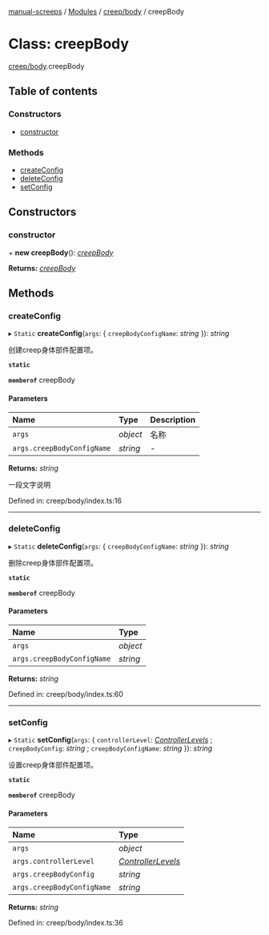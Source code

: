 [manual-screeps](../README.md) / [Modules](../modules.md) / [creep/body](../modules/creep_body.md) / creepBody

# Class: creepBody

[creep/body](../modules/creep_body.md).creepBody

## Table of contents

### Constructors

- [constructor](creep_body.creepbody.md#constructor)

### Methods

- [createConfig](creep_body.creepbody.md#createconfig)
- [deleteConfig](creep_body.creepbody.md#deleteconfig)
- [setConfig](creep_body.creepbody.md#setconfig)

## Constructors

### constructor

\+ **new creepBody**(): [*creepBody*](creep_body.creepbody.md)

**Returns:** [*creepBody*](creep_body.creepbody.md)

## Methods

### createConfig

▸ `Static` **createConfig**(`args`: { `creepBodyConfigName`: *string*  }): *string*

创建creep身体部件配置项。

**`static`**

**`memberof`** creepBody

#### Parameters

| Name | Type | Description |
| :------ | :------ | :------ |
| `args` | *object* | 名称 |
| `args.creepBodyConfigName` | *string* | - |

**Returns:** *string*

一段文字说明

Defined in: creep/body/index.ts:16

___

### deleteConfig

▸ `Static` **deleteConfig**(`args`: { `creepBodyConfigName`: *string*  }): *string*

删除creep身体部件配置项。

**`static`**

**`memberof`** creepBody

#### Parameters

| Name | Type |
| :------ | :------ |
| `args` | *object* |
| `args.creepBodyConfigName` | *string* |

**Returns:** *string*

Defined in: creep/body/index.ts:60

___

### setConfig

▸ `Static` **setConfig**(`args`: { `controllerLevel`: [*ControllerLevels*](../modules/creep_body_type.md#controllerlevels) ; `creepBodyConfig`: *string* ; `creepBodyConfigName`: *string*  }): *string*

设置creep身体部件配置项。

**`static`**

**`memberof`** creepBody

#### Parameters

| Name | Type |
| :------ | :------ |
| `args` | *object* |
| `args.controllerLevel` | [*ControllerLevels*](../modules/creep_body_type.md#controllerlevels) |
| `args.creepBodyConfig` | *string* |
| `args.creepBodyConfigName` | *string* |

**Returns:** *string*

Defined in: creep/body/index.ts:36
